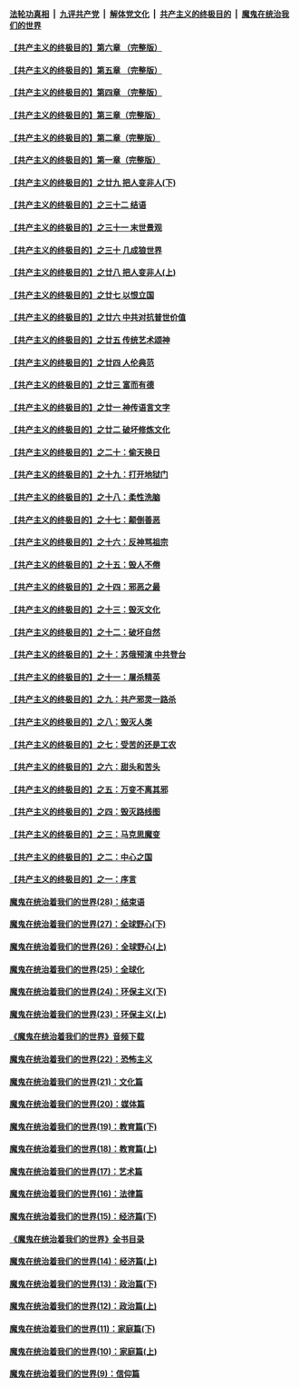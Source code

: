####  [法轮功真相](../../../../basic/blob/master/README.md?t=04141630) &nbsp;|&nbsp; [九评共产党](../../../../9ping.md/blob/master/README.md?t=04141630) &nbsp;|&nbsp; [解体党文化](../../../../jtdwh.md/blob/master/README.md?t=04141630)  &nbsp;|&nbsp; [共产主义的终极目的](../../../../gczydzjmd.md/blob/master/README.md?t=04141630) &nbsp;|&nbsp; [魔鬼在统治我们的世界](../../../../mgztzwmdsj.md/blob/master/README.md?t=04141630) 

#### [【共产主义的终极目的】第六章 （完整版）](../pages/nsc422/n11428913.md?t=04141630) 

#### [【共产主义的终极目的】第五章 （完整版）](../pages/nsc422/n11428912.md?t=04141630) 

#### [【共产主义的终极目的】第四章 （完整版）](../pages/nsc422/n11428907.md?t=04141630) 

#### [【共产主义的终极目的】第三章（完整版）](../pages/nsc422/n11428848.md?t=04141630) 

#### [【共产主义的终极目的】第二章（完整版）](../pages/nsc422/n11428831.md?t=04141630) 

#### [【共产主义的终极目的】第一章（完整版）](../pages/nsc422/n11417651.md?t=04141630) 

#### [【共产主义的终极目的】之廿九 把人变非人(下)](../pages/nsc422/n11344140.md?t=04141630) 

#### [【共产主义的终极目的】之三十二 结语](../pages/nsc422/n11360535.md?t=04141630) 

#### [【共产主义的终极目的】之三十一 末世景观](../pages/nsc422/n11351129.md?t=04141630) 

#### [【共产主义的终极目的】之三十 几成狼世界](../pages/nsc422/n11348280.md?t=04141630) 

#### [【共产主义的终极目的】之廿八 把人变非人(上)](../pages/nsc422/n11340492.md?t=04141630) 

#### [【共产主义的终极目的】之廿七 以恨立国](../pages/nsc422/n11336944.md?t=04141630) 

#### [【共产主义的终极目的】之廿六 中共对抗普世价值](../pages/nsc422/n11324785.md?t=04141630) 

#### [【共产主义的终极目的】之廿五 传统艺术颂神](../pages/nsc422/n11296396.md?t=04141630) 

#### [【共产主义的终极目的】之廿四 人伦典范](../pages/nsc422/n11296397.md?t=04141630) 

#### [【共产主义的终极目的】之廿三 富而有德](../pages/nsc422/n11283598.md?t=04141630) 

#### [【共产主义的终极目的】之廿一 神传语言文字](../pages/nsc422/n11263265.md?t=04141630) 

#### [【共产主义的终极目的】之廿二 破坏修炼文化](../pages/nsc422/n11245728.md?t=04141630) 

#### [【共产主义的终极目的】之二十：偷天换日](../pages/nsc422/n11238846.md?t=04141630) 

#### [【共产主义的终极目的】之十九：打开地狱门](../pages/nsc422/n11206376.md?t=04141630) 

#### [【共产主义的终极目的】之十八：柔性洗脑](../pages/nsc422/n11199994.md?t=04141630) 

#### [【共产主义的终极目的】之十七：颠倒善恶](../pages/nsc422/n11179782.md?t=04141630) 

#### [【共产主义的终极目的】之十六：反神骂祖宗](../pages/nsc422/n11166798.md?t=04141630) 

#### [【共产主义的终极目的】之十五：毁人不倦](../pages/nsc422/n11166792.md?t=04141630) 

#### [【共产主义的终极目的】之十四：邪恶之最](../pages/nsc422/n11150249.md?t=04141630) 

#### [【共产主义的终极目的】之十三：毁灭文化](../pages/nsc422/n11135227.md?t=04141630) 

#### [【共产主义的终极目的】之十二：破坏自然](../pages/nsc422/n11135214.md?t=04141630) 

#### [【共产主义的终极目的】之十：苏俄预演 中共登台](../pages/nsc422/n11118424.md?t=04141630) 

#### [【共产主义的终极目的】之十一：屠杀精英](../pages/nsc422/n11118442.md?t=04141630) 

#### [【共产主义的终极目的】之九：共产邪灵一路杀](../pages/nsc422/n11114139.md?t=04141630) 

#### [【共产主义的终极目的】之八：毁灭人类](../pages/nsc422/n11108503.md?t=04141630) 

#### [【共产主义的终极目的】之七：受苦的还是工农](../pages/nsc422/n11101809.md?t=04141630) 

#### [【共产主义的终极目的】之六：甜头和苦头](../pages/nsc422/n11096971.md?t=04141630) 

#### [【共产主义的终极目的】之五：万变不离其邪](../pages/nsc422/n11091285.md?t=04141630) 

#### [【共产主义的终极目的】之四：毁灭路线图](../pages/nsc422/n11086284.md?t=04141630) 

#### [【共产主义的终极目的】之三：马克思魔变](../pages/nsc422/n11061941.md?t=04141630) 

#### [【共产主义的终极目的】之二：中心之国](../pages/nsc422/n11047728.md?t=04141630) 

#### [【共产主义的终极目的】之一：序言](../pages/nsc422/n11086077.md?t=04141630) 

#### [魔鬼在统治着我们的世界(28)：结束语](../pages/nsc422/n10936246.md?t=04141630) 

#### [魔鬼在统治着我们的世界(27)：全球野心(下)](../pages/nsc422/n10928319.md?t=04141630) 

#### [魔鬼在统治着我们的世界(26)：全球野心(上)](../pages/nsc422/n10900318.md?t=04141630) 

#### [魔鬼在统治着我们的世界(25)：全球化](../pages/nsc422/n10788205.md?t=04141630) 

#### [魔鬼在统治着我们的世界(24)：环保主义(下)](../pages/nsc422/n10695307.md?t=04141630) 

#### [魔鬼在统治着我们的世界(23)：环保主义(上)](../pages/nsc422/n10688613.md?t=04141630) 

#### [《魔鬼在统治着我们的世界》音频下载](../pages/nsc422/n10635553.md?t=04141630) 

#### [魔鬼在统治着我们的世界(22)：恐怖主义](../pages/nsc422/n10614727.md?t=04141630) 

#### [魔鬼在统治着我们的世界(21)：文化篇](../pages/nsc422/n10597706.md?t=04141630) 

#### [魔鬼在统治着我们的世界(20)：媒体篇](../pages/nsc422/n10586579.md?t=04141630) 

#### [魔鬼在统治着我们的世界(19)：教育篇(下)](../pages/nsc422/n10564808.md?t=04141630) 

#### [魔鬼在统治着我们的世界(18)：教育篇(上)](../pages/nsc422/n10526970.md?t=04141630) 

#### [魔鬼在统治着我们的世界(17)：艺术篇](../pages/nsc422/n10499093.md?t=04141630) 

#### [魔鬼在统治着我们的世界(16)：法律篇](../pages/nsc422/n10485969.md?t=04141630) 

#### [魔鬼在统治着我们的世界(15)：经济篇(下)](../pages/nsc422/n10469975.md?t=04141630) 

#### [《魔鬼在统治着我们的世界》全书目录](../pages/nsc422/n10464261.md?t=04141630) 

#### [魔鬼在统治着我们的世界(14)：经济篇(上)](../pages/nsc422/n10457370.md?t=04141630) 

#### [魔鬼在统治着我们的世界(13)：政治篇(下)](../pages/nsc422/n10448270.md?t=04141630) 

#### [魔鬼在统治着我们的世界(12)：政治篇(上)](../pages/nsc422/n10444576.md?t=04141630) 

#### [魔鬼在统治着我们的世界(11)：家庭篇(下)](../pages/nsc422/n10440961.md?t=04141630) 

#### [魔鬼在统治着我们的世界(10)：家庭篇(上)](../pages/nsc422/n10435448.md?t=04141630) 

#### [魔鬼在统治着我们的世界(9)：信仰篇](../pages/nsc422/n10432159.md?t=04141630) 

